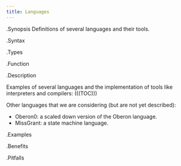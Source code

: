 ```yaml
---
title: Languages
---
```


.Synopsis
Definitions of several languages and their tools.

.Syntax

.Types

.Function

.Description

Examples of several languages and the implementation of tools like interpreters and compilers:
(((TOC)))

Other languages that we are considering (but are not yet described):

*  Oberon0: a scaled down version of the Oberon language.
*  MissGrant: a state machine language.


.Examples

.Benefits

.Pitfalls

